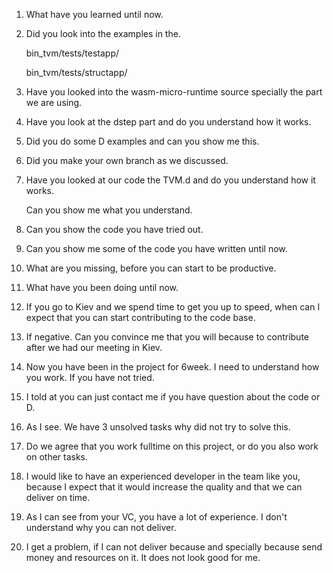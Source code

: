 1. What have you learned until now.

2. Did you look into the examples in the. 

   bin_tvm/tests/testapp/

   bin_tvm/tests/structapp/

3. Have you looked into the wasm-micro-runtime source specially the part we are using.

4. Have you look at the dstep part and do you understand how it works.

5. Did you do some D examples and can you show me this. 

6. Did you make your own branch as we discussed.

7. Have you looked at our code the TVM.d and do you understand how it works.

   Can you show me what you understand.

8. Can you show the code you have tried out.

9. Can you show me some of the code you have written until now.

10. What are you missing, before you can start to be productive.

11. What have you been doing until now.

12. If you go to Kiev and we spend time to get you up to speed, when can I expect that you can start contributing to the code base.

13. If negative. Can you convince me that you will because to contribute after we had our meeting in Kiev. 

14. Now you have been in the project for 6week. I need to understand how you work. If you have not tried.

15. I told at you can just contact me if you have question about the code or D.

16. As I see. We have 3 unsolved tasks why did not try to solve this. 

17. Do we agree that you work fulltime  on this project, or do you also work on other tasks.

18. I would like to have an experienced developer in the team like you, because I expect that it would increase the quality and that we can deliver on time.

19. As I can see from your VC, you have a lot of experience. I don't understand why you can not deliver.

20. I get a problem, if I can not deliver because and specially because send money and resources on it. It does not look good for me.

    

    

    

    